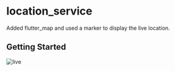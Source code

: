 # location_service
Added flutter_map and used a marker to display the live location.

## Getting Started

![live]()

